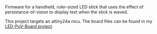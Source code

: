 Firmware for a handheld, ruler-sized LED stick that uses the effect of persistance-of-vision to display text when the stick is waved.

This project targets an attiny24a mcu. The board files can be found in my [LED-PoV-Board project](https://github.com/opif/led-pov-board).
